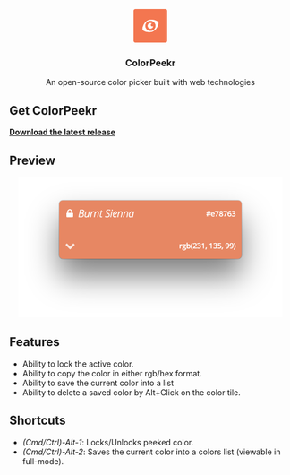 <p align="center">
  <img src="resources/colorpeekr.png" height="60" />
  <h3 align="center">ColorPeekr</h3>
  <p align="center">An open-source color picker built with web technologies<p>
</p>

## Get ColorPeekr

**[Download the latest release](https://github.com/theadriann/ColorPeekr/releases)**


## Preview
<p align="center">
  <img src="resources/preview.png" height="250" />
</p>


## Features
 - Ability to lock the active color.
 - Ability to copy the color in either rgb/hex format.
 - Ability to save the current color into a list
 - Ability to delete a saved color by Alt+Click on the color tile.


## Shortcuts

-  *(Cmd/Ctrl)-Alt-1*: Locks/Unlocks peeked color.
-  *(Cmd/Ctrl)-Alt-2*: Saves the current color into a colors list (viewable in full-mode).
